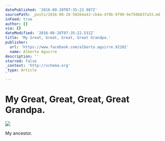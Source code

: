 ```yaml
---
datePublished: '2016-08-28T07:35:22.987Z'
sourcePath: _posts/2016-08-28-50264a43-cb4a-479b-9f90-9e750b837a53.md
inFeed: true
author: []
via: {}
dateModified: '2016-08-28T07:35:22.531Z'
title: 'My Great, Great, Great, Great Grandpa.'
publisher:
  url: 'https://www.facebook.com/alberto.aguirre.92102'
  name: Alberto Aguirre
description: ''
starred: false
_context: 'http://schema.org'
_type: Article

---
```

# My Great, Great, Great, Great Grandpa.
![](https://the-grid-user-content.s3-us-west-2.amazonaws.com/81c0e53d-43b5-48f3-b15e-da9b59f46c16.jpg)

My ancestor.